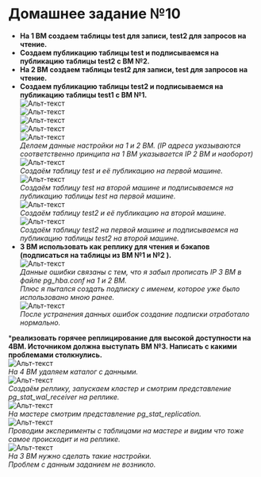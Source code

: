 
# Домашнее задание №10


* **На 1 ВМ создаем таблицы test для записи, test2 для запросов на чтение.**  
* **Создаем публикацию таблицы test и подписываемся на публикацию таблицы test2 с ВМ №2.**  
* **На 2 ВМ создаем таблицы test2 для записи, test для запросов на чтение.**  
* **Создаем публикацию таблицы test2 и подписываемся на публикацию таблицы test1 с ВМ №1.**  
![Альт-текст](Images/HW10/01.png)  
![Альт-текст](Images/HW10/18.png)  
![Альт-текст](Images/HW10/03.png)  
![Альт-текст](Images/HW10/04.png)  
![Альт-текст](Images/HW10/05.png)  
_Делаем данные настройки на 1 и 2 ВМ. (IP адреса указываются соответственно принципа на 1 ВМ указывается IP 2 ВМ и наоборот)_  
![Альт-текст](Images/HW10/06.png)  
_Создаём таблицу test и её публикацию на первой машине._  
![Альт-текст](Images/HW10/07.png)  
_Создаём таблицу test на второй машине и подписываемся на публикацию таблицы test на первой машине._  
![Альт-текст](Images/HW10/08.png)  
_Создаём таблицу test2 и её публикацию на второй машине._  
![Альт-текст](Images/HW10/09.png)  
_Создаём таблицу test2 на первой машине и подписываемся на публикацию таблицы test2 на второй машине._  
* **3 ВМ использовать как реплику для чтения и бэкапов (подписаться на таблицы из ВМ №1 и №2 ).**  
![Альт-текст](Images/HW10/10_05.png)  
_Данные ошибки связаны с тем, что я забыл прописать IP 3 ВМ в файле pg_hba.conf на 1 и 2 ВМ._  
_Плюс я пытался создать подписку с именем, которое уже было использовано мною ранее._  
![Альт-текст](Images/HW10/12.png)  
_После устранения данных ошибок создание подписки отработало нормально._  

***реализовать горячее реплицирование для высокой доступности на 4ВМ. Источником должна выступать ВМ №3. Написать с какими проблемами столкнулись.**  
![Альт-текст](Images/HW10/13.png)  
_На 4 ВМ удаляем каталог с данными._  
![Альт-текст](Images/HW10/14.png)  
_Создаём реплику, запускаем кластер и смотрим представление pg_stat_wal_receiver на реплике._  
![Альт-текст](Images/HW10/15.png)  
_На мастере смотрим представление pg_stat_replication._  
![Альт-текст](Images/HW10/16.png)  
_Проводим эксперименты с таблицами на мастере и видим что тоже самое происходит и на реплике._  
![Альт-текст](Images/HW10/17.png)  
_На 3 ВМ нужно сделать такие настройки._  
_Проблем с данным заданием не возникло._  

